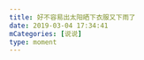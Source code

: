 ```yaml
---
title: 好不容易出太阳晒下衣服又下雨了
date: 2019-03-04 17:34:41
mCategories: [说说]
type: moment
---
```


<div id="pics-20190304173441"></div>

<script src="/lib/moment/pics.js"></script>
<script>
var data = [
    {"link": "2019-03-04_000000.gif", "type": "shuoshuo"}
];
picsRender(data, "pics-20190304173441");
</script>
